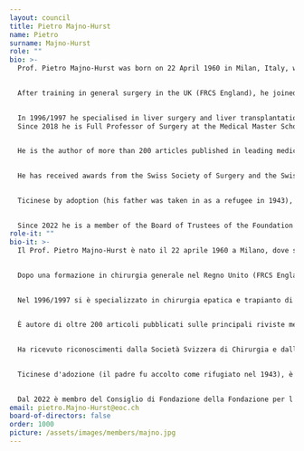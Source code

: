 ```yaml
---
layout: council
title: Pietro Majno-Hurst
name: Pietro
surname: Majno-Hurst
role: ""
bio: >-
  Prof. Pietro Majno-Hurst was born on 22 April 1960 in Milan, Italy, where he graduated in medicine in 1986.
  

  After training in general surgery in the UK (FRCS England), he joined the University Hospitals of Geneva (HUG) in 1992.
  

  In 1996/1997 he specialised in liver surgery and liver transplantation in Paris. He was a member of the adult and paediatric transplantation and liver surgery team at the University Hospital of Geneva, where he became Head of the Multidisciplinary Centre for the treatment of Hepato-biliary-pancreatic diseases.
  Since 2018 he is Full Professor of Surgery at the Medical Master School of the University of Southern Switzerland and Head of the department of Surgery at the Ente Ospedaliero Cantonale.
  

  He is the author of more than 200 articles published in leading medical journals, including The Lancet, Lancet Oncology, Hepatology, Journal of Hepatology, Annals of Surgery and British Journal of Surgery. 
  

  He has received awards from the Swiss Society of Surgery and the Swiss Transplant Society.
  

  Ticinese by adoption (his father was taken in as a refugee in 1943), he is double Italian and Swiss Citizen. He is committed to environmental and social issues that he considers inextricably linked to health.
  

  Since 2022 he is a member of the Board of Trustees of the Foundation of Institute of Oncology Research (IOR).
role-it: ""
bio-it: >-
  Il Prof. Pietro Majno-Hurst è nato il 22 aprile 1960 a Milano, dove si è laureato in medicina nel 1986.
  

  Dopo una formazione in chirurgia generale nel Regno Unito (FRCS England), è entrato a far parte degli Ospedali Universitari di Ginevra (HUG) nel 1992.
  

  Nel 1996/1997 si è specializzato in chirurgia epatica e trapianto di fegato a Parigi. Dal suo ritorno è stato membro del team di trapianti adulti e pediatrici e di chirurgia epatica dell'HUG, dove è diventato Professore Associato e ha diretto il Centro pluridisciplinare delle malattie epato-bilio-pancreatiche. Dal 2018 è Ordinario di Chirurgia all’Università della Svizzera Italiana e Direttore Medico del Dipartimento di Chirurgia dell’Ente Ospedaliero Cantonale.
  

  È autore di oltre 200 articoli pubblicati sulle principali riviste mediche, tra cui The Lancet, Lancet Oncology, Hepatology, Journal of Hepatology, Annals of Surgery e British Journal of Surgery. 
  

  Ha ricevuto riconoscimenti dalla Società Svizzera di Chirurgia e dalla Società Svizzera dei Trapianti.
  

  Ticinese d'adozione (il padre fu accolto come rifugiato nel 1943), è Cittadino Svizzero e Italiano. È impegnato in tematiche ambientali e sociali che considera inestricabilmente legate a quelle della salute.
  

  Dal 2022 è membro del Consiglio di Fondazione della Fondazione per l'Istituto oncologico di ricerca (IOR).
email: pietro.Majno-Hurst@eoc.ch
board-of-directors: false
order: 1000
picture: /assets/images/members/majno.jpg
---
```


